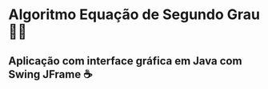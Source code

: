 # Algoritmo Equação de Segundo Grau :man_teacher:

## Aplicação com interface gráfica em Java com Swing JFrame :coffee:

